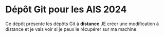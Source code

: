 # Dépôt Git pour les AIS 2024

Ce dépôt présente les dépôts Git à **distance**
JE créer une modification à distance et je vais voir si je peux le récupérer sur ma machine.
